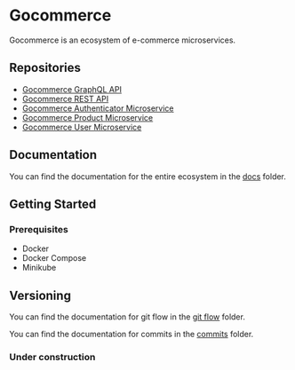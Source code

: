 # Gocommerce

Gocommerce is an ecosystem of e-commerce microservices.

## Repositories

- [Gocommerce GraphQL API](https://github.com/dribeiroferr/gocommerce-api-graphql)
- [Gocommerce REST API](https://github.com/dribeiroferr/gocommerce-api-rest)
- [Gocommerce Authenticator Microservice](https://github.com/dribeiroferr/gocommerce-ms-auth)
- [Gocommerce Product Microservice](https://github.com/dribeiroferr/gocommerce-ms-products)
- [Gocommerce User Microservice](https://github.com/dribeiroferr/gocommerce-ms-users)

## Documentation

You can find the documentation for the entire ecosystem in the [docs](./docs/overview.md) folder.

## Getting Started

### Prerequisites

- Docker
- Docker Compose
- Minikube

## Versioning

You can find the documentation for git flow in the [git flow](./docs/gitflow.md) folder.

You can find the documentation for commits in the [commits](./docs/commits.md) folder.

### Under construction



